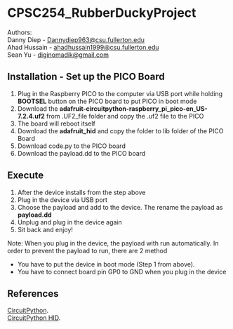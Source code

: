 # CPSC254_RubberDuckyProject
Authors:<br />
Danny Diep - Dannydiep963@csu.fullerton.edu<br />
Ahad Hussain - ahadhussain1999@csu.fullerton.edu<br />
Sean Yu - diginomadik@gmail.com<br />

## Installation - Set up the PICO Board
1. Plug in the Raspberry PICO to the computer via USB port while holding **BOOTSEL** button on the PICO board to put PICO in boot mode
2. Download the **adafruit-circuitpython-raspberry_pi_pico-en_US-7.2.4.uf2** from .UF2_file folder and copy the .uf2 file to the PICO
3. The board will reboot itself
4. Download the **adafruit_hid** and copy the folder to lib folder of the PICO Board
5. Download code.py to the PICO board
6. Download the payload.dd to the PICO board

## Execute
1. After the device installs from the step above
2. Plug in the device via USB port
3. Choose the payload and add to the device. The rename the payload as **payload.dd**
4. Unplug and plug in the device again 
5. Sit back and enjoy!<br />

Note: 
When you plug in the device, the payload with run automatically. In order to prevent the payload to run, there are 2 method
- You have to put the device in boot mode (Step 1 from above). <br/>
- You have to connect board pin GP0 to GND when you plug in the device

## References
[CircuitPython](https://docs.circuitpython.org/en/6.3.x/README.html).<br />
[CircuitPython HID](https://learn.adafruit.com/circuitpython-essentials/circuitpython-hid-keyboard-and-mouse).<br />
